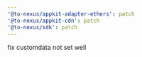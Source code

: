 ```yaml
---
'@to-nexus/appkit-adapter-ethers': patch
'@to-nexus/appkit-cdn': patch
'@to-nexus/sdk': patch
---
```


fix customdata not set well
